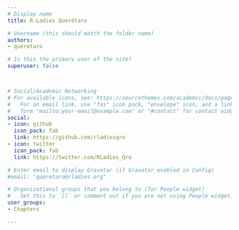 ```yaml
---
# Display name
title: R-Ladies Querétaro

# Username (this should match the folder name)
authors:
- queretaro

# Is this the primary user of the site?
superuser: false



# Social/Academic Networking
# For available icons, see: https://sourcethemes.com/academic/docs/page-builder/#icons
#   For an email link, use "fas" icon pack, "envelope" icon, and a link in the
#   form "mailto:your-email@example.com" or "#contact" for contact widget.
social:
- icon: github
  icon_pack: fab
  link: https://github.com/rladiesqro
- icon: twitter
  icon_pack: fab
  link: https://twitter.com/RLadies_Qro

# Enter email to display Gravatar (if Gravatar enabled in Config)
#email: "queretaro@rladies.org"

# Organizational groups that you belong to (for People widget)
#   Set this to `[]` or comment out if you are not using People widget.
user_groups:
- Chapters

---
```



